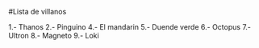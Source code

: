 #Lista de villanos

1.- Thanos
2.- Pinguino
4.- El mandarin
5.- Duende verde
6.- Octopus
7.- Ultron
8.- Magneto
9.- Loki